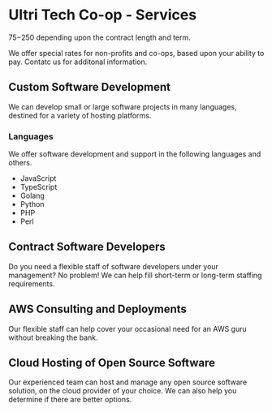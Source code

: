 # Ultri Tech Co-op - Services

$75-$250 depending upon the contract length and term.

We offer special rates for non-profits and co-ops, based upon your ability to pay. Contatc us for additonal information.

## Custom Software Development

We can develop small or large software projects in many languages, destined for a variety of hosting platforms.

### Languages

We offer software development and support in the following languages and others.

* JavaScript
* TypeScript
* Golang
* Python
* PHP
* Perl

## Contract Software Developers

Do you need a flexible staff of software developers under your management? No problem!
We can help fill short-term or long-term staffing requirements.

## AWS Consulting and Deployments

Our flexible staff can help cover your occasional need for an AWS guru without breaking the bank.

## Cloud Hosting of Open Source Software

Our experienced team can host and manage any open source software solution, on the cloud provider of your choice. We can also help you determine if there are better options.


